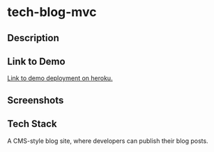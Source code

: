 
# tech-blog-mvc

## Description

## Link to Demo

[Link to demo deployment on heroku.](https://ghastly-ghoul-76054.herokuapp.com/)

## Screenshots

## Tech Stack

A CMS-style blog site, where developers can publish their blog posts.
